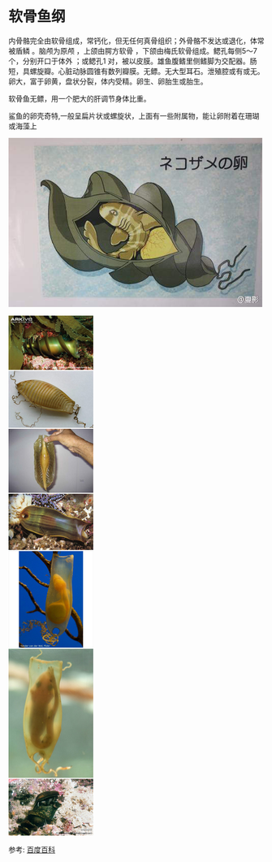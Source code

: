 # 软骨鱼纲

内骨骼完全由软骨组成，常钙化，但无任何真骨组织；外骨骼不发达或退化，体常被盾鳞 。脑颅为原颅 ，上颌由腭方软骨 ，下颌由梅氏软骨组成。鳃孔每侧5～7个，分别开口于体外 ；或鳃孔1 对，被以皮膜。雄鱼腹鳍里侧鳍脚为交配器。肠短，具螺旋瓣。心脏动脉圆锥有数列瓣膜。无鳔。无大型耳石。泄殖腔或有或无。卵大，富于卵黄，盘状分裂，体内受精。卵生、卵胎生或胎生。

软骨鱼无鳔，用一个肥大的肝调节身体比重。

鲨鱼的卵壳奇特,一般呈扁片状或螺旋状，上面有一些附属物，能让卵附着在珊瑚或海藻上

![](01.jpg)

![](02.jpg)

参考: [百度百科](https://baike.baidu.com/item/%E8%BD%AF%E9%AA%A8%E9%B1%BC%E7%BA%B2?fromModule=lemma_search-box)
